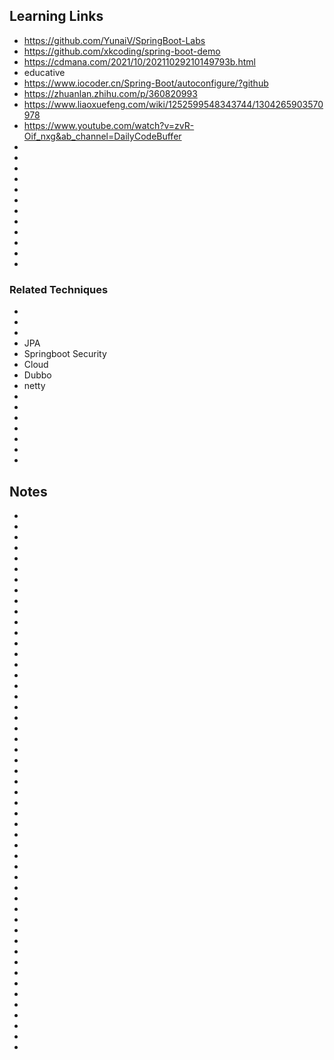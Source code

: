 ## Learning Links

- https://github.com/YunaiV/SpringBoot-Labs
- https://github.com/xkcoding/spring-boot-demo
- https://cdmana.com/2021/10/20211029210149793b.html
- educative
- https://www.iocoder.cn/Spring-Boot/autoconfigure/?github
- https://zhuanlan.zhihu.com/p/360820993
- https://www.liaoxuefeng.com/wiki/1252599548343744/1304265903570978
- https://www.youtube.com/watch?v=zvR-Oif_nxg&ab_channel=DailyCodeBuffer
-
-
-
-
-
-
-
-
-
-
-
-
### Related Techniques
-
-
-
- JPA
- Springboot Security
- Cloud
- Dubbo
- netty
-
-
-
-
-
-
-

## Notes

-
-
-
-
-
-
-
-
-
-
-
-
-
-
-
-
-
-
-
-
-
-
-
-
-
-
-
-
-
-
-
-
-
-
-
-
-
-
-
-
-
-
-
-
-
-
-
-
-
-
-
